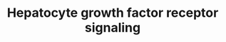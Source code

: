 ---
annotations:
- id: PW:0000578
  parent: signaling pathway
  type: Pathway Ontology
  value: scatter factor/hepatocyte growth factor signaling pathway
- id: CL:0000182
  parent: native cell
  type: Cell Type Ontology
  value: hepatocyte
- id: PW:0000105
  parent: signaling pathway
  type: Pathway Ontology
  value: Rho/Rac/Cdc42 mediated signaling pathway
authors:
- MaintBot
- Khanspers
- Lindarieswijk
- Eweitz
- DeSl
description: 'Signaling pathway of the Hepatocyte Growth Factor Receptor (Homo sapiens)
  also know as C-Met. The C-Met activation results in the stimulation of a variety
  of intracellular signalling pathways, which regulate several processes such as:
  motility, migration, proliferation and invasion.'
last-edited: 2021-05-31
organisms:
- Anopheles gambiae
redirect_from:
- /index.php/Pathway:WP1235
- /instance/WP1235
revision: null
schema-jsonld:
- '@context': https://schema.org/
  '@id': https://wikipathways.github.io/pathways/WP1235.html
  '@type': Dataset
  creator:
    '@type': Organization
    name: WikiPathways
  description: 'Signaling pathway of the Hepatocyte Growth Factor Receptor (Homo sapiens)
    also know as C-Met. The C-Met activation results in the stimulation of a variety
    of intracellular signalling pathways, which regulate several processes such as:
    motility, migration, proliferation and invasion.'
  keywords:
  - AgaP_AGAP000932
  - AgaP_AGAP001103
  - AgaP_AGAP001874
  - AgaP_AGAP002438
  - AgaP_AGAP002729
  - AgaP_AGAP002986
  - AgaP_AGAP004320
  - AgaP_AGAP006386
  - AgaP_AGAP006510
  - AgaP_AGAP008532
  - AgaP_AGAP009180
  - AgaP_AGAP009207
  - AgaP_AGAP009499
  - AgaP_AGAP009628
  - AgaP_AGAP011118
  - AgaP_AGAP011768
  - CRKL
  - ELK1
  - FOS
  - GAB1
  - HGF
  - HRAS
  - INTB
  - ITGA1
  - MAP2K2
  - MAP4K1
  - MAPK3
  - MAPK8
  - Met
  - PIK3CA
  - PTK2B
  - RAF1
  - RAP1B
  - STAT3
  license: CC0
  name: Hepatocyte growth factor receptor signaling
seo: CreativeWork
title: Hepatocyte growth factor receptor signaling
wpid: WP1235
---